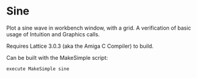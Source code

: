 # Sine

Plot a sine wave in workbench window, with a grid. A verification of basic usage of Intuition and Graphics calls.

Requires Lattice 3.0.3 (aka the Amiga C Compiler) to build.

Can be built with the MakeSimple script:

```
execute MakeSimple sine
```
